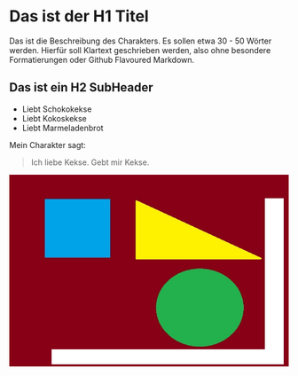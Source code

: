 # Das ist der H1 Titel
Das ist die Beschreibung des Charakters.
Es sollen etwa 30 - 50 Wörter werden.
Hierfür soll Klartext geschrieben werden, also ohne besondere Formatierungen
oder Github Flavoured Markdown.

## Das ist ein H2 SubHeader
* Liebt Schokokekse
* Liebt Kokoskekse
* Liebt Marmeladenbrot

Mein Charakter sagt:
>Ich liebe Kekse.
>Gebt mir Kekse.

<img src="./myimage.jpg"/>
